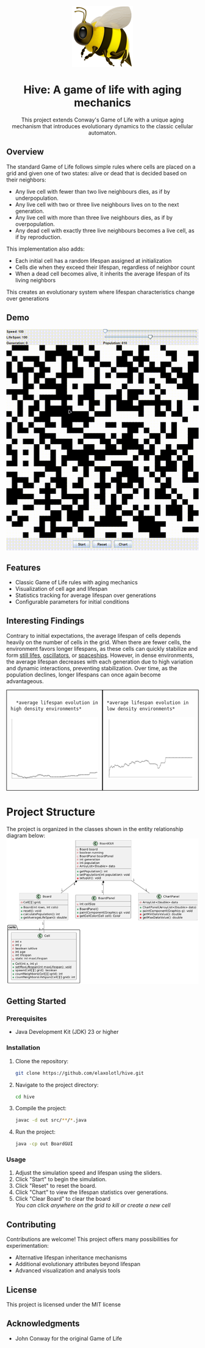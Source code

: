 <div align=center>
   
   ![bee icon](/static/bee-icon.png)

   # Hive: A game of life with aging mechanics
   This project extends Conway's Game of Life with a unique aging mechanism that introduces evolutionary dynamics to the classic cellular automaton.

   
</div>

## Overview

The standard Game of Life follows simple rules where cells are placed on a grid and given one of two states: alive or dead that is decided based on their neighbors:

- Any live cell with fewer than two live neighbours dies, as if by underpopulation.
- Any live cell with two or three live neighbours lives on to the next generation.
- Any live cell with more than three live neighbours dies, as if by overpopulation.
- Any dead cell with exactly three live neighbours becomes a live cell, as if by reproduction.

This implementation also adds:

- Each initial cell has a random lifespan assigned at initialization
- Cells die when they exceed their lifespan, regardless of neighbor count
- When a dead cell becomes alive, it inherits the average lifespan of its living neighbors

This creates an evolutionary system where lifespan characteristics change over generations

## Demo
![demo video](/static/demo-gif.gif)

## Features

- Classic Game of Life rules with aging mechanics
- Visualization of cell age and lifespan
- Statistics tracking for average lifespan over generations
- Configurable parameters for initial conditions

## Interesting Findings

Contrary to initial expectations, the average lifespan of cells depends heavily on the number of cells in the grid. When there are fewer cells, the environment favors longer lifespans, as these cells can quickly stabilize and form [still lifes](https://en.wikipedia.org/wiki/Still_life_(cellular_automaton)), [oscillators](https://en.wikipedia.org/wiki/Oscillator_(cellular_automaton)), or [spaceships](https://conwaylife.com/wiki/Spaceship). However, in dense environments, the average lifespan decreases with each generation due to high variation and dynamic interactions, preventing stabilization. Over time, as the population declines, longer lifespans can once again become advantageous.

<div style="display: flex;">
  <div style="flex: 1; padding: 10px; border: 1px solid black;">

      *average lifespan evolution in high density environments* 
      
![graph1](/static/graph-high-density.png)

      
  </div>
  <div style="flex: 1; padding: 10px; border: 1px solid black;">
     
    *average lifespan evolution in low density environments* 
     
![graph1](/static/graph-low-density.png)

  </div>
   
</div>


# Project Structure

The project is organized in the classes shown in the entity relationship diagram below:
![er-diagram-hive](/static/diagram-hive.png)

## Getting Started

### Prerequisites
- Java Development Kit (JDK) 23 or higher

### Installation
1. Clone the repository:
   ```sh
   git clone https://github.com/elaxolotl/hive.git
   ```
2. Navigate to the project directory:
   ```sh
   cd hive
   ```
3. Compile the project:
   ```sh
   javac -d out src/**/*.java
   ```
4. Run the project:
   ```sh
   java -cp out BoardGUI
   ```

### Usage
1. Adjust the simulation speed and lifespan using the sliders.
2. Click "Start" to begin the simulation.
3. Click "Reset" to reset the board.
4. Click "Chart" to view the lifespan statistics over generations.
5. Click "Clear Board" to clear the board
   <br/>
*You can click anywhere on the grid to kill or create a new cell*

## Contributing

Contributions are welcome! This project offers many possibilities for experimentation:
- Alternative lifespan inheritance mechanisms
- Additional evolutionary attributes beyond lifespan
- Advanced visualization and analysis tools

## License

This project is licensed under the MIT license

## Acknowledgments

- John Conway for the original Game of Life